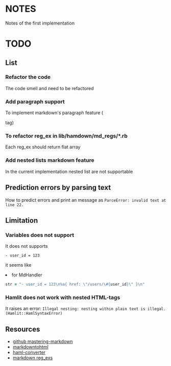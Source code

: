 # NOTES

Notes of the first implementation

# TODO

## List

### Refactor the code

The code smell and need to be refactored

### Add paragraph support

To implement markdown's paragraph feature (<p> tag)

### To refactor reg_ex in lib/hamdown/md_regs/\*.rb

Each reg_ex should return flat array

### Add nested lists markdown feature

In the current implementation nested list are not supportable

## Prediction errors by parsing text

How to predict errors and print an message as `ParceError: invalid text at line 22.`

## Limitation

### Variables does not support

It does not supports

```haml
- user_id = 123
```

it seems like <li> for MdHandler

```ruby
str = "- user_id = 123\n%a{ href: \"/users/\#{user_id}\" }\n"
```

### Hamlit does not work with nested HTML-tags

It raises an error: `Illegal nesting: nesting within plain text is illegal. (Hamlit::HamlSyntaxError)`

## Resources

- [github mastering-markdown](https://guides.github.com/features/mastering-markdown/)
- [markdowntohtml](https://markdowntohtml.com)
- [haml-converter](https://www.haml-converter.com)
- [markdown reg_exs](https://habr.com/post/190304/)
